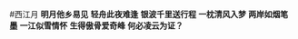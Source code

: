 #西江月
<b>明月他乡易见</b>
<b>轻舟此夜难逢</b>
<b>银波千里送行程</b>
<b>一枕清风入梦</b>
<b>两岸如烟笔墨</b>
<b>一江似雪情怀</b>
<b>生得傲骨爱奇峰</b>
<b>何必凌云为证？</b>

